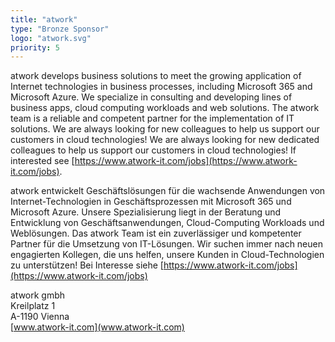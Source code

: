 ```yaml
---
title: "atwork"
type: "Bronze Sponsor"
logo: "atwork.svg"
priority: 5
---
```


atwork develops business solutions to meet the growing application of Internet technologies in business processes, including Microsoft 365 and Microsoft Azure. We specialize in consulting and developing lines of business apps, cloud computing workloads and web solutions. The atwork team is a reliable and competent partner for the implementation of IT solutions. We are always looking for new colleagues to help us support our customers in cloud technologies! We are always looking for new dedicated colleagues to help us support our customers in cloud technologies! If interested see [https://www.atwork-it.com/jobs](https://www.atwork-it.com/jobs).

atwork entwickelt Geschäftslösungen für die wachsende Anwendungen von Internet-Technologien in Geschäftsprozessen mit Microsoft 365 und Microsoft Azure. Unsere Spezialisierung liegt in der Beratung und Entwicklung von Geschäftsanwendungen, Cloud-Computing Workloads und Weblösungen. Das atwork Team ist ein zuverlässiger und kompetenter Partner für die Umsetzung von IT-Lösungen. Wir suchen immer nach neuen engagierten Kollegen, die uns helfen, unsere Kunden in Cloud-Technologien zu unterstützen! Bei Interesse siehe [https://www.atwork-it.com/jobs](https://www.atwork-it.com/jobs)

atwork gmbh  
Kreilplatz 1  
A-1190 Vienna  
[www.atwork-it.com](www.atwork-it.com)
